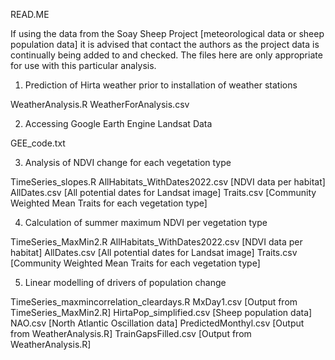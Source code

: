 READ.ME

If using the data from the Soay Sheep Project [meteorological data or sheep population data] it is advised that contact the authors as the project data is continually being added to and checked. The files here are only appropriate for use with this particular analysis. 


1. Prediction of Hirta weather prior to installation of weather stations

WeatherAnalysis.R
WeatherForAnalysis.csv


2. Accessing Google Earth Engine Landsat Data

GEE_code.txt


3. Analysis of NDVI change for each vegetation type

TimeSeries_slopes.R
AllHabitats_WithDates2022.csv [NDVI data per habitat]
AllDates.csv [All potential dates for Landsat image]
Traits.csv [Community Weighted Mean Traits for each vegetation type]


4. Calculation of summer maximum NDVI per vegetation type

TimeSeries_MaxMin2.R
AllHabitats_WithDates2022.csv [NDVI data per habitat]
AllDates.csv [All potential dates for Landsat image]
Traits.csv [Community Weighted Mean Traits for each vegetation type]


5. Linear modelling of drivers of population change

TimeSeries_maxmincorrelation_cleardays.R
MxDay1.csv [Output from TimeSeries_MaxMin2.R]
HirtaPop_simplified.csv [Sheep population data]
NAO.csv [North Atlantic Oscillation data]
PredictedMonthyl.csv [Output from WeatherAnalysis.R]
TrainGapsFilled.csv [Output from WeatherAnalysis.R]

